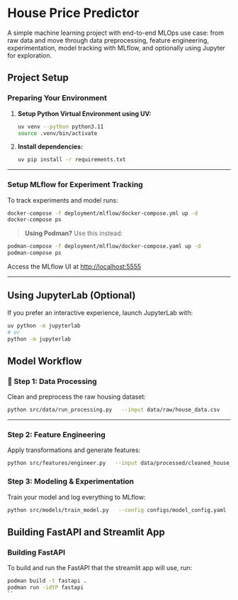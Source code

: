 # House Price Predictor

A simple machine learning project with end-to-end MLOps use case: from raw data and move through data preprocessing, feature engineering, experimentation, model tracking with MLflow, and optionally using Jupyter for exploration. 

## Project Setup

### Preparing Your Environment

1. **Setup Python Virtual Environment using UV:**

   ```bash
   uv venv --python python3.11
   source .venv/bin/activate
   ```

2. **Install dependencies:**

   ```bash
   uv pip install -r requirements.txt
   ```

---

### Setup MLflow for Experiment Tracking

To track experiments and model runs:

```bash
docker-compose -f deployment/mlflow/docker-compose.yml up -d
docker-compose ps
```

> **Using Podman?** Use this instead:

```bash
podman-compose -f deployment/mlflow/docker-compose.yaml up -d
podman-compose ps
```

Access the MLflow UI at [http://localhost:5555](http://localhost:5555)

---

## Using JupyterLab (Optional)

If you prefer an interactive experience, launch JupyterLab with:

```bash
uv python -m jupyterlab
# or
python -m jupyterlab
```

## Model Workflow

### 🧹 Step 1: Data Processing

Clean and preprocess the raw housing dataset:

```bash
python src/data/run_processing.py   --input data/raw/house_data.csv   --output data/processed/cleaned_house_data.csv
```

---

### Step 2: Feature Engineering

Apply transformations and generate features:

```bash
python src/features/engineer.py   --input data/processed/cleaned_house_data.csv   --output data/processed/featured_house_data.csv   --preprocessor models/trained/preprocessor.pkl
```

### Step 3: Modeling & Experimentation

Train your model and log everything to MLflow:

```bash
python src/models/train_model.py   --config configs/model_config.yaml   --data data/processed/featured_house_data.csv   --models-dir models   --mlflow-tracking-uri http://localhost:5555
```


## Building FastAPI and Streamlit App

### Building FastAPI

To build and run the FastAPI that the streamlit app will use, run:

```bash
podman build -t fastapi .
podman run -idtP fastapi
``

